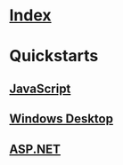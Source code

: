 # [Index](index.md)
# Quickstarts
## [JavaScript](quickstarts/active-directory-javascriptspa.md)
## [Windows Desktop](quickstarts/active-directory-windesktop.md)
## [ASP.NET](quickstarts/active-directory-aspnetwebapp.md)
